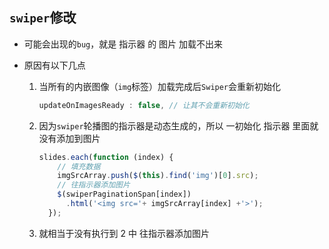 ## `swiper`修改

- 可能会出现的`bug`，就是 指示器 的 图片 加载不出来

- 原因有以下几点

  1. 当所有的内嵌图像（`img`标签）加载完成后`Swiper`会重新初始化
  
     ```js
     updateOnImagesReady : false, // 让其不会重新初始化
     ```
  
  2. 因为`swiper`轮播图的指示器是动态生成的，所以 一初始化 指示器 里面就没有添加到图片
  
     ```js
     slides.each(function (index) {
         // 填充数据
         imgSrcArray.push($(this).find('img')[0].src);
         // 往指示器添加图片
         $(swiperPaginationSpan[index])
           .html('<img src='+ imgSrcArray[index] +'>');
       });
     ```
  
  3. 就相当于没有执行到 2 中 往指示器添加图片